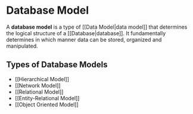 # Database Model
A **database model** is a type of [[Data Model|data model]] that determines the logical structure of a [[Database|database]]. It fundamentally determines in which manner data can be stored, organized and manipulated.

## Types of Database Models
- [[Hierarchical Model]]
- [[Network Model]]
- [[Relational Model]]
- [[Entity-Relational Model]]
- [[Object Oriented Model]]